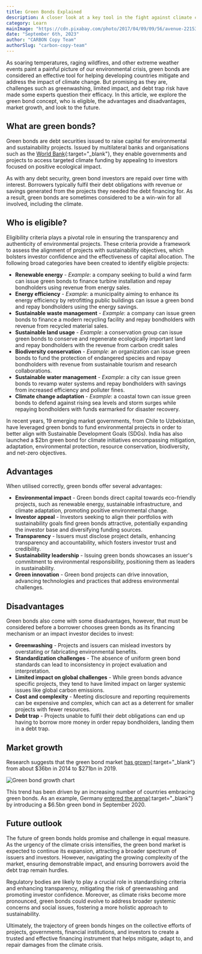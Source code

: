 ```yaml
---
title: Green Bonds Explained
description: A closer look at a key tool in the fight against climate change
category: Learn
mainImage: "https://cdn.pixabay.com/photo/2017/04/09/09/56/avenue-2215317_1280.jpg"
date: "September 6th, 2023"
author: "CARBON Copy Team"
authorSlug: "carbon-copy-team"
---
```


As soaring temperatures, raging wildfires, and other extreme weather events paint a painful picture of our environmental crisis, green bonds are considered an effective tool for helping developing countries mitigate and address the impact of climate change. But promising as they are, challenges such as greenwashing, limited impact, and debt trap risk have made some experts question their efficacy. In this article, we explore the green bond concept, who is eligible, the advantages and disadvantages, market growth, and look to the future.

## What are green bonds?

Green bonds are debt securities issued to raise capital for environmental and sustainability projects. Issued by multilateral banks and organisations such as the [World Bank](https://www.worldbank.org){:target="_blank"}, they enable governments and projects to access targeted climate funding by appealing to investors focused on positive ecological impact.

As with any debt security, green bond investors are repaid over time with interest. Borrowers typically fulfil their debt obligations with revenue or savings generated from the projects they needed the debt financing for. As a result, green bonds are sometimes considered to be a win-win for all involved, including the climate.

## Who is eligible?

Eligibility criteria plays a pivotal role in ensuring the transparency and authenticity of environmental projects. These criteria provide a framework to assess the alignment of projects with sustainability objectives, which bolsters investor confidence and the effectiveness of capital allocation. The following broad categories have been created to identify eligible projects:

-	**Renewable energy** - *Example*: a company seeking to build a wind farm can issue green bonds to finance turbine installation and repay bondholders using revenue from energy sales.
-	**Energy efficiency** - *Example*: a municipality aiming to enhance its energy efficiency by retrofitting public buildings can issue a green bond and repay bondholders using the energy savings.
-	**Sustainable waste management** - *Example*: a company can issue green bonds to finance a modern recycling facility and repay bondholders with revenue from recycled material sales.
-	**Sustainable land usage** - *Example*: a conservation group can issue green bonds to conserve and regenerate ecologically important land and repay bondholders with the revenue from carbon credit sales
-	**Biodiversity conservation** - *Example*:  an organization can issue green bonds to fund the protection of endangered species and repay bondholders with revenue from sustainable tourism and research collaborations.
-	**Sustainable water management** - *Example*: a city can issue green bonds to revamp water systems and repay bondholders with savings from increased efficiency and polluter fines.
-	**Climate change adaptation** - *Example*: a coastal town can issue green bonds to defend against rising sea levels and storm surges while repaying bondholders with funds earmarked for disaster recovery.

In recent years, 19 emerging market governments, from Chile to Uzbekistan, have leveraged green bonds to fund environmental projects in order to better align with Sustainable Development Goals (SDGs). India has also launched a $2bn green bond for climate initiatives encompassing mitigation, adaptation, environmental protection, resource conservation, biodiversity, and net-zero objectives.

## Advantages

When utilised correctly, green bonds offer several advantages:

- **Environmental impact** - Green bonds direct capital towards eco-friendly projects, such as renewable energy, sustainable infrastructure, and climate adaptation, promoting positive environmental change.
- **Investor appeal** - Investors seeking to align their portfolios with sustainability goals find green bonds attractive, potentially expanding the investor base and diversifying funding sources.
- **Transparency** - Issuers must disclose project details, enhancing transparency and accountability, which fosters investor trust and credibility.
- **Sustainability leadership** - Issuing green bonds showcases an issuer's commitment to environmental responsibility, positioning them as leaders in sustainability.
- **Green innovation** - Green bond projects can drive innovation, advancing technologies and practices that address environmental challenges.

## Disadvantages

Green bonds also come with some disadvantages, however, that must be considered before a borrower chooses green bonds as its financing mechanism or an impact investor decides to invest:

- **Greenwashing** - Projects and issuers can mislead investors by overstating or fabricating environmental benefits.
- **Standardization challenges** - The absence of uniform green bond standards can lead to inconsistency in project evaluation and interpretation.
- **Limited impact on global challenges** - While green bonds advance specific projects, they tend to have limited impact on larger systemic issues like global carbon emissions.
- **Cost and complexity** - Meeting disclosure and reporting requirements can be expensive and complex, which can act as a deterrent for smaller projects with fewer resources.
- **Debt trap** - Projects unable to fulfil their debt obligations can end up having to borrow more money in order repay bondholders, landing them in a debt trap.

## Market growth

Research suggests that the green bond market [has grown](https://www.worldbank.org/en/topic/climatechange/brief/what-are-green-bonds){:target="_blank"} from about $36bn in 2014 to $271bn in 2019.

![Green bond growth chart](/images/green-bonds-graph.jpeg)

This trend has been driven by an increasing number of countries embracing green bonds. As an example, Germany [entered the arena](https://actuaries.blog.gov.uk/2020/12/18/green-bonds-and-a-look-to-the-future/){:target="_blank"} by introducing a $6.5bn green bond in September 2020.

## Future outlook

The future of green bonds holds promise and challenge in equal measure. As the urgency of the climate crisis intensifies, the green bond market is expected to continue its expansion, attracting a broader spectrum of issuers and investors. However, navigating the growing complexity of the market, ensuring demonstrable impact, and ensuring borrowers avoid the debt trap remain hurdles.

Regulatory bodies are likely to play a crucial role in standardising criteria and enhancing transparency, mitigating the risk of greenwashing and promoting investor confidence. Moreover, as climate risks become more pronounced, green bonds could evolve to address broader systemic concerns and social issues, fostering a more holistic approach to sustainability.

Ultimately, the trajectory of green bonds hinges on the collective efforts of projects, governments, financial institutions, and investors to create a trusted and effective financing instrument that helps mitigate, adapt to, and repair damages from the climate crisis.
